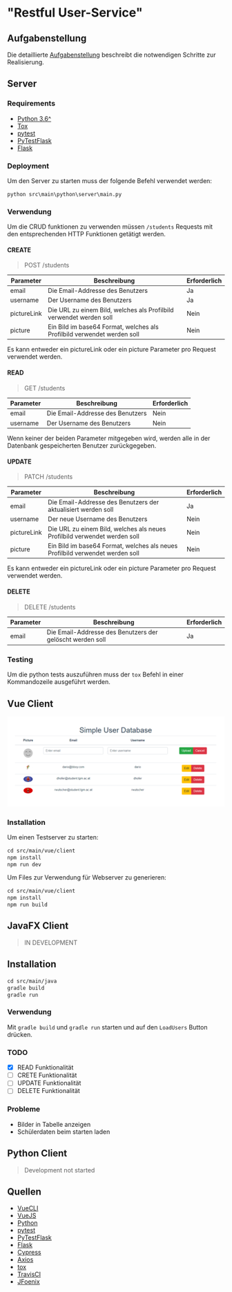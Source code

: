 # "Restful User-Service"

## Aufgabenstellung
Die detaillierte [Aufgabenstellung](TASK.md) beschreibt die notwendigen Schritte zur Realisierung.

## Server

### Requirements
+ [Python 3.6^](https://www.python.org/)
+ [Tox](https://tox.readthedocs.io/en/latest/)
+ [pytest](https://docs.pytest.org/en/latest/)
+ [PyTestFlask](https://pytest-flask.readthedocs.io/en/latest/)
+ [Flask](https://flask-restful.readthedocs.io/en/latest/)

### Deployment
Um den Server zu starten muss der folgende Befehl verwendet werden:
```
python src\main\python\server\main.py
```

### Verwendung

Um die CRUD funktionen zu verwenden müssen `/students` Requests mit den 
entsprechenden HTTP Funktionen getätigt werden. 

#### CREATE
> POST <URL>/students

|Parameter|Beschreibung|Erforderlich|
|---|---|---|
|email|Die Email-Addresse des Benutzers|Ja|
|username|Der Username des Benutzers|Ja|
|pictureLink|Die URL zu einem Bild, welches als Profilbild verwendet werden soll|Nein|
|picture|Ein Bild im base64 Format, welches als Profilbild verwendet werden soll|Nein|

Es kann entweder ein pictureLink oder ein picture Parameter pro Request verwendet werden.
#### READ
> GET <URL>/students

|Parameter|Beschreibung|Erforderlich|
|---|---|---|
|email|Die Email-Addresse des Benutzers|Nein|
|username|Der Username des Benutzers|Nein|

Wenn keiner der beiden Parameter mitgegeben wird, werden alle in der Datenbank gespeicherten
Benutzer zurückgegeben.
#### UPDATE
> PATCH <URL>/students

|Parameter|Beschreibung|Erforderlich|
|---|---|---|
|email|Die Email-Addresse des Benutzers der aktualisiert werden soll|Ja|
|username|Der neue Username des Benutzers|Nein|
|pictureLink|Die URL zu einem Bild, welches als neues Profilbild verwendet werden soll|Nein|
|picture|Ein Bild im base64 Format, welches als neues Profilbild verwendet werden soll|Nein|

Es kann entweder ein pictureLink oder ein picture Parameter pro Request verwendet werden.
#### DELETE
> DELETE <URL>/students

|Parameter|Beschreibung|Erforderlich|
|---|---|---|
|email|Die Email-Addresse des Benutzers der gelöscht werden soll|Ja|
### Testing
Um die python tests auszuführen muss der `tox` Befehl in einer Kommandozeile
ausgeführt werden.

## Vue Client

![vueJS client](vue.png)

### Installation
Um einen Testserver zu starten:
```
cd src/main/vue/client
npm install
npm run dev
```
Um Files zur Verwendung für Webserver zu generieren:
```
cd src/main/vue/client
npm install
npm run build
```



## JavaFX Client
> IN DEVELOPMENT

## Installation

```
cd src/main/java
gradle build
gradle run
```

### Verwendung
Mit `gradle build` und `gradle run` starten und auf den `LoadUsers` Button drücken.

### TODO
* [X] READ Funktionalität
* [ ] CRETE Funktionalität
* [ ] UPDATE Funktionalität
* [ ] DELETE Funktionalität

### Probleme
+ Bilder in Tabelle anzeigen
+ Schülerdaten beim starten laden

## Python Client
> Development not started

## Quellen

+ [VueCLI](https://cli.vuejs.org/)
+ [VueJS](https://vuejs.org/)
+ [Python](https://www.python.org/)
+ [pytest](https://docs.pytest.org/en/latest/)
+ [PyTestFlask](https://pytest-flask.readthedocs.io/en/latest/)
+ [Flask](https://flask-restful.readthedocs.io/en/latest/)
+ [Cypress](https://docs.cypress.io/guides/overview/why-cypress.html)
+ [Axios](https://github.com/axios/axios)
+ [tox](https://tox.readthedocs.io/en/latest/)
+ [TravisCI](https://docs.travis-ci.com/)
+ [JFoenix](http://www.jfoenix.com/)
